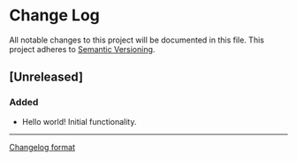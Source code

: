 # Change Log

All notable changes to this project will be documented in this file.
This project adheres to [Semantic Versioning](http://semver.org/).

## [Unreleased]
### Added
- Hello world! Initial functionality.

---

[Changelog format](http://keepachangelog.com)
